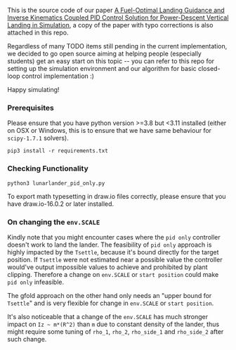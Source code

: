 This is the source code of our paper [A Fuel-Optimal Landing Guidance and Inverse Kinematics Coupled PID Control Solution for Power-Descent Vertical Landing in Simulation](http://arqiipubl.com/ojs/index.php/AMS_Journal/article/view/354), a copy of the paper with typo corrections is also attached in this repo. 

Regardless of many TODO items still pending in the current implementation, we decided to go open source aiming at helping people (especially students) get an easy start on this topic -- you can refer to this repo for setting up the simulation environment and our algorithm for basic closed-loop control implementation :)  

Happy simulating!

### Prerequisites
Please ensure that you have python version >=3.8 but <3.11 installed (either on OSX or Windows, this is to ensure that we have same behaviour for `scipy-1.7.1` solvers).

```
pip3 install -r requirements.txt
```

### Checking Functionality

```
python3 lunarlander_pid_only.py
```

To export math typesetting in draw.io files correctly, please ensure that you have draw.io-16.0.2 or later installed.


### On changing the `env.SCALE`

Kindly note that you might encounter cases where the `pid only` controller doesn't work to land the lander. The feasibility of `pid only` approach is highly impacted by the `Tsettle`, because it's bound directly for the target position. If `Tsettle` were not estimated near a possible value the controller would've output impossible values to achieve and prohibited by plant clipping. Therefore a change on `env.SCALE` or `start position` could make `pid only` infeasible. 

The gfold approach on the other hand only needs an "upper bound for `Tsettle`" and is very flexible for change in `env.SCALE` or `start position`.

It's also noticeable that a change of the `env.SCALE` has much stronger impact on `Iz ~ m*(R^2)` than `m` due to constant density of the lander, thus might require some tuning of `rho_1`, `rho_2`, `rho_side_1` and `rho_side_2` after such change. 
